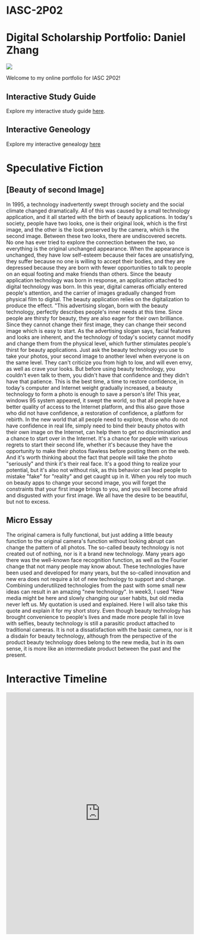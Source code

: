 # IASC-2P02
# Digital Scholarship Portfolio: Daniel Zhang

![](http://blog.etechcampus.com/wp-content/uploads/2019/02/Digital-Portfolio-01-1-748x350.jpg)

Welcome to my online portfolio for IASC 2P02!

## Interactive Study Guide

Explore my interactive study guide [here](2P02_InteractiveStudyGuide_Team_6.html). 

## Interactive Geneology 

Explore my interactive genealogy [here](2P02_InteractiveGenealogy.html)

# Speculative Fiction

## [Beauty of second Image]

In 1995, a technology inadvertently swept through society and the social climate changed dramatically. All of this was caused by a small technology application, and it all started with the birth of beauty applications.
	In today's society, people have two looks, one is their original look, which is the first image, and the other is the look preserved by the camera, which is the second image. Between these two looks, there are undiscovered secrets. No one has ever tried to explore the connection between the two, so everything is the original unchanged appearance. When the appearance is unchanged, they have low self-esteem because their faces are unsatisfying, they suffer because no one is willing to accept their bodies, and they are depressed because they are born with fewer opportunities to talk to people on an equal footing and make friends than others.
	Since the beauty application technology was born in response, an application attached to digital technology was born. In this year, digital cameras officially entered people's attention, and the carrier of images gradually changed from physical film to digital. The beauty application relies on the digitalization to produce the effect.
	"This advertising slogan, born with the beauty technology, perfectly describes people's inner needs at this time. Since people are thirsty for beauty, they are also eager for their own brilliance. Since they cannot change their first image, they can change their second image which is easy to start. As the advertising slogan says, facial features and looks are inherent, and the technology of today's society cannot modify and change them from the physical level, which further stimulates people's thirst for beauty applications. Just ask the beauty technology you use to take your photos, your second image to another level when everyone is on the same level. They can't criticize you from high to low, and will even envy, as well as crave your looks. But before using beauty technology, you couldn't even talk to them, you didn't have that confidence and they didn't have that patience. This is the best time, a time to restore confidence, in today's computer and Internet weight gradually increased, a beauty technology to form a photo is enough to save a person's life!
	This year, windows 95 system appeared, it swept the world, so that all people have a better quality of access to the Internet platform, and this also gave those who did not have confidence, a restoration of confidence, a platform for rebirth. In the new world that all people need to explore, those who do not have confidence in real life, simply need to bind their beauty photos with their own image on the Internet, can help them to get no discrimination and a chance to start over in the Internet. It's a chance for people with various regrets to start their second life, whether it's because they have the opportunity to make their photos flawless before posting them on the web. And it's worth thinking about the fact that people will take the photo "seriously" and think it's their real face. It's a good thing to realize your potential, but it's also not without risk, as this behavior can lead people to mistake "fake" for "reality" and get caught up in it. When you rely too much on beauty apps to change your second image, you will forget the constraints that your first image brings to you, and you will become afraid and disgusted with your first image. We all have the desire to be beautiful, but not to excess.

## Micro Essay

  The original camera is fully functional, but just adding a little beauty function to the original camera's function without looking abrupt can change the pattern of all photos. The so-called beauty technology is not created out of nothing, nor is it a brand new technology. Many years ago there was the well-known face recognition function, as well as the Fourier change that not many people may know about. These technologies have been used and developed for many years, but the so-called innovation and new era does not require a lot of new technology to support and change. Combining underutilized technologies from the past with some small new ideas can result in an amazing "new technology". In week3, I used "New media might be here and slowly changing our user habits, but old media never left us. My quotation is used and explained. Here I will also take this quote and explain it for my short story. Even though beauty technology has brought convenience to people's lives and made more people fall in love with selfies, beauty technology is still a parasitic product attached to traditional cameras. It is not a dissatisfaction with the basic camera, nor is it a disdain for beauty technology, although from the perspective of the product beauty technology does belong to the new media, but in its own sense, it is more like an intermediate product between the past and the present.


# Interactive Timeline 
<iframe src='https://cdn.knightlab.com/libs/timeline3/latest/embed/index.html?source=1K4ykqirDUuX81WCl7U_wVVevfVtf5_PvbiC7iKum-JM&font=Default&lang=en&initial_zoom=2&height=650' width='100%' height='650' webkitallowfullscreen mozallowfullscreen allowfullscreen frameborder='0'></iframe>

